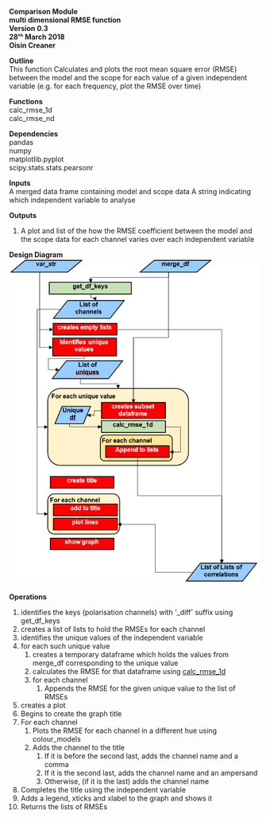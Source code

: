 **Comparison Module \
multi dimensional RMSE function\
Version 0.3\
28ᵗʰ March 2018\
Oisin Creaner**

**Outline**\
This function Calculates and plots the root mean square error (RMSE) between the model and the scope 
for each value of a given independent variable (e.g. for each frequency, plot the RMSE over time)

**Functions**\
calc_rmse_1d\
calc_rmse_nd

**Dependencies**\
pandas\
numpy\
matplotlib.pyplot\
scipy.stats.stats.pearsonr

**Inputs**\
A merged data frame containing model and scope data
A string indicating which independent variable to analyse

**Outputs**
1.  A plot and list of the how the RMSE coefficient between the model
    and the scope data for each channel varies over each independent variable

**Design Diagram**\
![Design diagram](/images/comparison_module_calc_rmse_nd_fig1_v1.PNG)
    
**Operations**
1.  identifies the keys (polarisation channels) with '_diff' suffix using get_df_keys
2.  creates a list of lists to hold the RMSEs for each channel
3.  identifies the unique values of the independent variable
4.  for each such unique value
    1.  creates a temporary dataframe which holds the values from merge_df 
    corresponding to the unique value
    2.  calculates the RMSE for that dataframe using [calc_rmse_1d](/comparison_module/function_docs/analysis_1d.md)
    3.  for each channel
        1.  Appends the RMSE for the given unique value to the list of RMSEs
5.  creates a plot
6.  Begins to create the graph title
7.  For each channel
    1.  Plots the RMSE for each channel in a different hue using colour_models
    2.  Adds the channel to the title
        1.  If it is before the second last, adds the channel name and a comma
        2.  If it is the second last, adds the channel name and an ampersand
        3.  Otherwise, (if it is the last) adds the channel name   
8.  Completes the title using the independent variable
9.  Adds a legend, xticks and xlabel to the graph and shows it
10. Returns the lists of RMSEs
